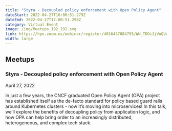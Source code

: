 ```yaml
---
title: "Styra - Decoupled policy enforcement with Open Policy Agent"
dateStart: 2022-04-27T16:00:51.279Z
dateEnd: 2022-04-27T17:00:51.298Z
category: Virtual Event
image: /img/Meetups_192_192.svg
link: https://hpe.zoom.us/webinar/register/4016457084795/WN_TDOiJjVuQbW7vfSs3WYJeA
width: large
---
```

## Meetups



### Styra - Decoupled policy enforcement with Open Policy Agent



April 27, 2022



In just a few years, the CNCF graduated Open Policy Agent (OPA) project has established itself as the de-facto standard for policy based guard rails around Kubernetes clusters - now it’s moving into microservices! In this talk, we’ll explore the benefits of decoupling policy from application logic, and how OPA can help bring order to an increasingly distributed, heterogeneous, and complex tech stack.